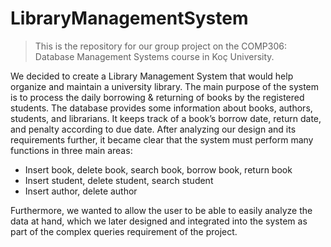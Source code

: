 # LibraryManagementSystem

> This is the repository for our group project on the COMP306: Database Management Systems course in Koç University.


We decided to create a Library Management System that would help organize and maintain a university library. The main purpose of the system is to process the daily borrowing & returning of books by the registered students. The database provides some information about books, authors, students, and librarians. It keeps track of a book’s borrow date, return date, and penalty according to due date. After analyzing our design and its requirements further, it became clear that the system must perform many functions in three main areas:
- Insert book, delete book, search book, borrow book, return book
- Insert student, delete student, search student
- Insert author, delete author

Furthermore, we wanted to allow the user to be able to easily analyze the data at hand, which we later designed and integrated into the system as part of the complex queries requirement of the project.
